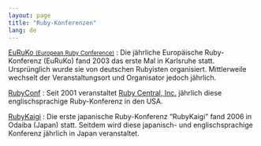 ```yaml
---
layout: page
title: "Ruby-Konferenzen"
lang: de
---
```


[EuRuKo <small>(European Ruby Conference)</small>][1]
: Die jährliche Europäische Ruby-Konferenz (EuRuKo) fand 2003 das erste
  Mal in Karlsruhe statt. Ursprünglich wurde sie von deutschen Rubyisten
  organisiert. Mittlerweile wechselt der Veranstaltungsort und
  Organisator jedoch jährlich.

[RubyConf][2]
: Seit 2001 veranstaltet [Ruby Central, Inc.][3] jährlich diese
  englischsprachige Ruby-Konferenz in den USA.

[RubyKaigi][4]
: Die erste japanische Ruby-Konferenz “RubyKaigi” fand 2006 in Odaiba
  (Japan) statt. Seitdem wird diese japanisch- und englischsprachige
  Konferenz jährlich in Japan veranstaltet.



[1]: http://euruko.org/
[2]: http://www.rubyconf.org/
[3]: http://rubycentral.org
[4]: http://rubykaigi.org/
